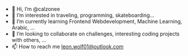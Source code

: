 - 👋 Hi, I’m @calzonee
- 👀 I’m interested in traveling, programming, skateboarding...
- 🌱 I’m currently learning Frontend Webdevelopment, Machine Learning, Arabic, ...
- 💞️ I’m looking to collaborate on challenges, interesting coding projects with others, ...
- 📫 How to reach me leon.wolf01@outlook.com

<!---
calzonee/calzonee is a ✨ special ✨ repository because its `README.md` (this file) appears on your GitHub profile.
You can click the Preview link to take a look at your changes.
--->
